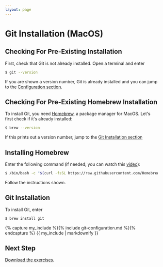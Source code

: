 ```yaml
---
layout: page
---
```


# Git Installation (MacOS)

## Checking For Pre-Existing Installation

First, check that Git is not already installed.
Open a terminal and enter

```bash
$ git --version
```

If you are shown a version number, Git is already installed and you can jump to the [Configuration section](#configuration).

## Checking For Pre-Existing Homebrew Installation

To install Git, you need [Homebrew](https://brew.sh/), a package manager for MacOS.
Let's first check if it's already installed:

```bash
$ brew --version
```

If this prints out a version number, jump to the [Git Installation section](#git-installation)

## Installing Homebrew

Enter the following command (if needed, you can watch this [video](https://www.youtube.com/watch?v=SOjSNB7F2m4)):

```bash
$ /bin/bash -c "$(curl -fsSL https://raw.githubusercontent.com/Homebrew/install/HEAD/install.sh)"
```

Follow the instructions shown.

## Git Installation

To install Git, enter

```bash
$ brew install git
```

{% capture my_include %}{% include git-configuration.md %}{% endcapture %}
{{ my_include | markdownify }}

## Next Step

[Download the exercises](./github-classroom.md).
